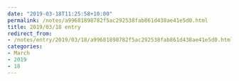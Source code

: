 ```yaml
---
date: "2019-03-18T11:25:58+10:00"
permalink: /notes/a99681898782f5ac292538fab861d438ae41e5d0.html
title: 2019/03/18 entry
redirect_from:
- /notes/entry/2019/03/18/a99681898782f5ac292538fab861d438ae41e5d0.html
categories:
- March
- 2019
- 18
---
```

